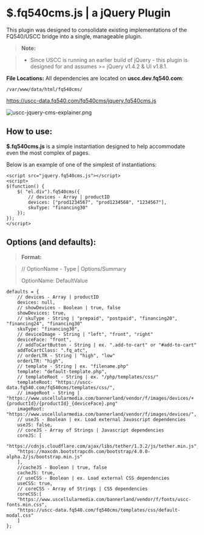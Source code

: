**$.fq540cms.js** | a jQuery Plugin
===================

This plugin was designed to consolidate existing implementations of the FQ540/USCC bridge into a single, manageable plugin.

> **Note:**

> - Since USCC is running an earlier build of jQuery - this plugin is designed for and assumes >= jQuery v1.4.2 & UI v1.8.1.


**File Locations:**
All dependencies are located on **uscc.dev.fq540.com**: 
 
```
/var/www/data/html/fq540cms/
```
https://uscc-data.fq540.com/fq540cms/jquery.fq540cms.js

![uscc-jquery-cms-explainer.png](https://bitbucket.org/repo/kaMadA/images/1496828297-uscc-jquery-cms-explainer.png)

How to use:
-------------
**$.fq540cms.js** is a simple instantiation designed to help accommodate even the most complex of pages.  

Below is an example of one of the simplest of instantiations:
```
<script src="jquery.fq540cms.js"></script>
<script>
$(function() {
	$( "el.div").fq540cms({
		// devices - Array | productID
	    devices: ["prod1234567", "prod1234568", "1234567"],
	    skuType: "financing30"
	});	
});
</script>
```
Options (and defaults):
-------------
> **Format:**

> // OptionName - Type | Options/Summary
>
>    OptionName: DefaultValue
```
defaults = {
	// devices - Array | productID
	devices: null,
	// showDevices - Boolean | true, false
	showDevices: true,
	// skuType - String | "prepaid", "postpaid", "financing20", "financing24", "financing30"
	skuType: "financing30",
	// deviceImage - String | "left", "front", "right"
	deviceFace: "front",
	// addToCartButton - String | ex. ".add-to-cart" or "#add-to-cart"
	addToCartClass: ".fq_atc",
	// orderLTR - String | "high", "low"
	orderLTR: "high",
	// template - String | ex. "filename.php"
	template: "default-template.php",
	// templateRoot - String | ex. "/php/templates/css/"
	templateRoot: "https://uscc-data.fq540.com/fq540cms/templates/css/",
	// imageRoot - String | "https://www.uscellularmedia.com/bannerland/vendor/f/images/devices/+ {productId}/{productId}_{deviceFace}.png"
	imageRoot: "https://www.uscellularmedia.com/bannerland/vendor/f/images/devices/",
	// useJS - Boolean | ex. Load external Javascript dependencies
	useJS: false,
	// coreJS - Array of Strings | Javascript dependencies
	coreJS: [
	"https://cdnjs.cloudflare.com/ajax/libs/tether/1.3.2/js/tether.min.js",
	"https://maxcdn.bootstrapcdn.com/bootstrap/4.0.0-alpha.2/js/bootstrap.min.js"
	],
	//cacheJS - Boolean | true, false
	cacheJS: true,
	// useCSS - Boolean | ex. Load external CSS dependencies
	useCSS: true,
	// coreCSS - Array of Strings | CSS dependencies
	coreCSS:[
	"https://www.uscellularmedia.com/bannerland/vendor/f/fonts/uscc-fonts.min.css",
	"https://uscc-data.fq540.com/fq540cms/templates/css/default-modal.css"
	]
};
```